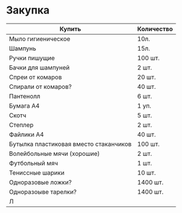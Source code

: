 # Закупка

| Купить                                 | Количество |
| -------------------------------------- | ---------- |
| Мыло гигиеническое                     | 10л.       |
| Шампунь                                | 15л.       |
| Ручки пишущие                          | 100 шт.    |
| Бачки для шампуней                     | 2 шт.      |
| Спреи от комаров                       | 20 шт.     |
| Спирали от комаров?                    | 40 шт.     |
| Пантенолл                              | 6 шт.      |
| Бумага А4                              | 1 уп.      |
| Скотч                                  | 5 шт.      |
| Степлер                                | 2 шт.      |
| Файлики А4                             | 40 шт.     |
| Бутылка пластиковая вместо стаканчиков | 100 шт.    |
| Волейбольные мячи (хорошие)            | 2 шт.      |
| Футбольный мяч                         | 1 шт.      |
| Тениссные шарики                       | 10 шт.     |
| Одноразовые ложки?                     | 1400 шт.   |
| Одноразоыве тарелки?                   | 1400 шт.   |
| Л                                       |            |

